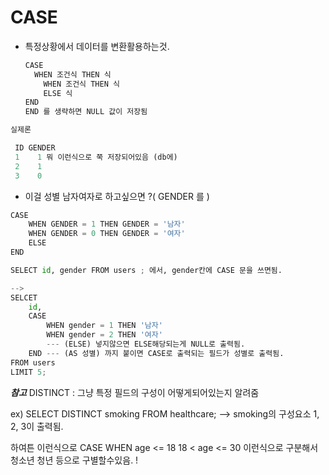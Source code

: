 # CASE

- 특정상황에서 데이터를 변환활용하는것.

  ```python
  CASE
  	WHEN 조건식 THEN 식
      WHEN 조건식 THEN 식
      ELSE 식
  END
  END 를 생략하면 NULL 값이 저장됨
  ```

  

```python
실제론

 ID GENDER
 1    1 뭐 이런식으로 쭉 저장되어있음 (db에)
 2    1
 3    0 
```

- 이걸 성별 남자여자로 하고싶으면 ?( GENDER 를 )

``` python
CASE
	WHEN GENDER = 1 THEN GENDER = '남자'
    WHEN GENDER = 0 THEN GENDER = '여자'
    ELSE
END

SELECT id, gender FROM users ; 에서, gender칸에 CASE 문을 쓰면됨.

-->
SELCET
	id,
    CASE
    	WHEN gender = 1 THEN '남자'
        WHEN gender = 2 THEN '여자'
        --- (ELSE) 넣지않으면 ELSE해당되는게 NULL로 출력됨.
    END --- (AS 성별) 까지 붙이면 CASE로 출력되는 필드가 성별로 출력됨.
FROM users
LIMIT 5;
```



***참고*** DISTINCT : 그냥 특정 필드의 구성이 어떻게되어있는지 알려줌

ex) SELECT DISTINCT smoking FROM healthcare; --> smoking의 구성요소 1, 2, 3이 출력됨.



하여튼 이런식으로 CASE WHEN age <= 18  18 < age <= 30 이런식으로 구분해서 청소년 청년 등으로 구별할수있음. ! 